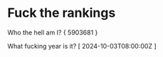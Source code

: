 # Fuck the rankings

Who the hell am I?
{ 5903681 }

What fucking year is it?
[ 2024-10-03T08:00:00Z ]

